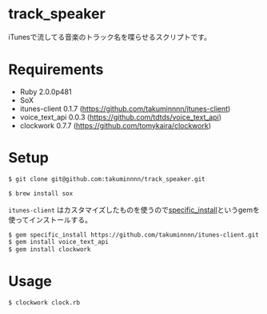 # track_speaker

iTunesで流してる音楽のトラック名を喋らせるスクリプトです。

# Requirements

* Ruby 2.0.0p481
* SoX
* itunes-client 0.1.7 (https://github.com/takuminnnn/itunes-client)
* voice_text_api 0.0.3 (https://github.com/tdtds/voice_text_api)
* clockwork 0.7.7 (https://github.com/tomykaira/clockwork)

# Setup

```bash
$ git clone git@github.com:takuminnnn/track_speaker.git
```

```bash
$ brew install sox
```

`itunes-client` はカスタマイズしたものを使うので[specific_install](https://github.com/rdp/specific_install)というgemを使ってインストールする。

```bash
$ gem specific_install https://github.com/takuminnnn/itunes-client.git
$ gem install voice_text_api
$ gem install clockwork
```

# Usage

```bash
$ clockwork clock.rb
```
